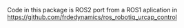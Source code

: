 Code in this package is ROS2 port from a ROS1 aplication in https://github.com/frdedynamics/ros_robotiq_urcap_control
